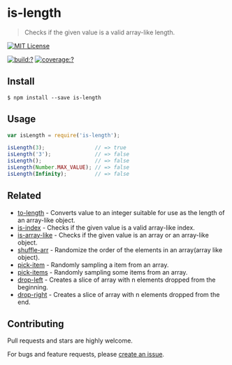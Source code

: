 # is-length

> Checks if the given value is a valid array-like length.

[![MIT License](https://img.shields.io/badge/license-MIT_License-green.svg?style=flat-square)](https://github.com/bubkoo/is-length/blob/master/LICENSE)

[![build:?](https://img.shields.io/travis/bubkoo/is-length/master.svg?style=flat-square)](https://travis-ci.org/bubkoo/is-length)
[![coverage:?](https://img.shields.io/coveralls/bubkoo/is-length/master.svg?style=flat-square)](https://coveralls.io/github/bubkoo/is-length)


## Install

```
$ npm install --save is-length 
```


## Usage

```js
var isLength = require('is-length');

isLength(3);                // => true
isLength('3');              // => false
isLength();                 // => false
isLength(Number.MAX_VALUE); // => false
isLength(Infinity);         // => false
```

## Related

- [to-length](https://github.com/bubkoo/to-length) - Converts value to an integer suitable for use as the length of an array-like object.
- [is-index](https://github.com/bubkoo/is-index) - Checks if the given value is a valid array-like index.
- [is-array-like](https://github.com/bubkoo/is-array-like) - Checks if the given value is an array or an array-like object.
- [shuffle-arr](https://github.com/bubkoo/shuffle-arr) - Randomize the order of the elements in an array(array like object). 
- [pick-item](https://github.com/bubkoo/pick-item) - Randomly sampling a item from an array.
- [pick-items](https://github.com/bubkoo/pick-items) - Randomly sampling some items from an array. 
- [drop-left](https://github.com/bubkoo/drop-left) - Creates a slice of array with n elements dropped from the beginning.
- [drop-right](https://github.com/bubkoo/drop-right) - Creates a slice of array with n elements dropped from the end.


## Contributing

Pull requests and stars are highly welcome.

For bugs and feature requests, please [create an issue](https://github.com/bubkoo/is-length/issues/new).

